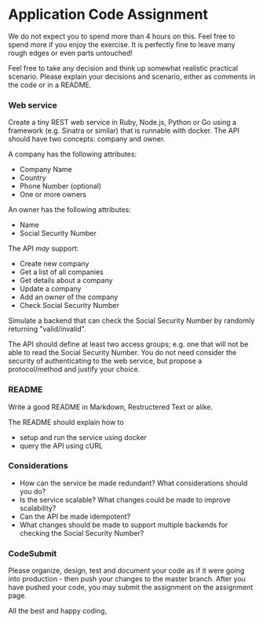 # Application Code Assignment

We do not expect you to spend more than 4 hours on this. Feel free to spend more if you enjoy the exercise. It is perfectly fine to leave many rough edges or even parts untouched!

Feel free to take any decision and think up somewhat realistic practical scenario. Please explain your decisions and scenario, either as comments in the code or in a README.

### Web service
Create a tiny REST web service in Ruby, Node.js, Python or Go using a framework (e.g. Sinatra or similar) that is runnable with docker. 
The API should have two concepts: company and owner.

A company has the following attributes:
- Company Name
- Country
- Phone Number (optional)
- One or more owners

An owner has the following attributes:
- Name
- Social Security Number 

The API *may* support:
- Create new company
- Get a list of all companies
- Get details about a company
- Update a company
- Add an owner of the company
- Check Social Security Number

Simulate a backend that can check the Social Security Number by randomly returning "valid/invalid".

The API should define at least two access groups; e.g. one that will not be able to read the Social Security Number. You do not need consider the security of authenticating to the web service, but propose a protocol/method and justify your choice.


### README

Write a good README in Markdown, Restructered Text or alike. 

The README should explain how to
- setup and run the service using docker
- query the API using cURL


### Considerations
- How can the service be made redundant? What considerations should you do?
- Is the service scalable? What changes could be made to improve scalability?
- Can the API be made idempotent?
- What changes should be made to support multiple backends for checking the Social Security Number?

### CodeSubmit

Please organize, design, test and document your code as if it were going into production - then push your changes to the master branch. After you have pushed your code, you may 
submit the assignment on the assignment page.

All the best and happy coding,
